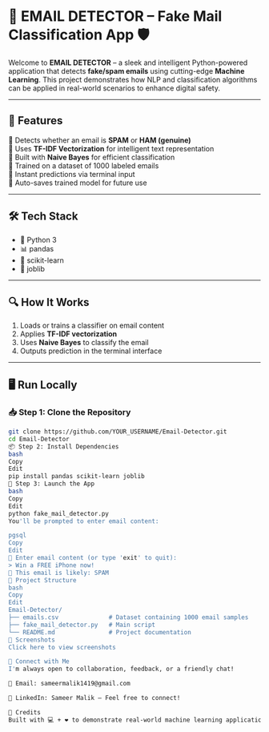 # 📧 EMAIL DETECTOR – Fake Mail Classification App 🛡️

Welcome to **EMAIL DETECTOR** – a sleek and intelligent Python-powered application that detects **fake/spam emails** using cutting-edge **Machine Learning**. This project demonstrates how NLP and classification algorithms can be applied in real-world scenarios to enhance digital safety.

---

## 🚀 Features

🔹 Detects whether an email is **SPAM** or **HAM (genuine)**  
🔹 Uses **TF-IDF Vectorization** for intelligent text representation  
🔹 Built with **Naive Bayes** for efficient classification  
🔹 Trained on a dataset of 1000 labeled emails  
🔹 Instant predictions via terminal input  
🔹 Auto-saves trained model for future use

---

## 🛠️ Tech Stack

- 🐍 Python 3  
- 📊 pandas  
- 🤖 scikit-learn  
- 💾 joblib  

---

## 🔍 How It Works

1. Loads or trains a classifier on email content  
2. Applies **TF-IDF vectorization**  
3. Uses **Naive Bayes** to classify the email  
4. Outputs prediction in the terminal interface  

---

## 🖥️ Run Locally

### 📥 Step 1: Clone the Repository

```bash
git clone https://github.com/YOUR_USERNAME/Email-Detector.git
cd Email-Detector
📦 Step 2: Install Dependencies
bash
Copy
Edit
pip install pandas scikit-learn joblib
🚀 Step 3: Launch the App
bash
Copy
Edit
python fake_mail_detector.py
You'll be prompted to enter email content:

pgsql
Copy
Edit
📨 Enter email content (or type 'exit' to quit):
> Win a FREE iPhone now!
🔎 This email is likely: SPAM
📂 Project Structure
bash
Copy
Edit
Email-Detector/
├── emails.csv              # Dataset containing 1000 email samples  
├── fake_mail_detector.py   # Main script  
└── README.md               # Project documentation  
📸 Screenshots
Click here to view screenshots

🤝 Connect with Me
I'm always open to collaboration, feedback, or a friendly chat!

📧 Email: sameermalik1419@gmail.com

🔗 LinkedIn: Sameer Malik – Feel free to connect!

🙌 Credits
Built with 💻 + ❤️ to demonstrate real-world machine learning applications in the fight against email spam.

